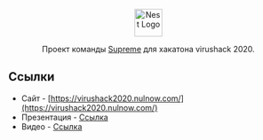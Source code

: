 <p align="center">
  <a href="https://virushack2020.nulnow.com" target="blank"><img src="https://virushack2020.nulnow.com/logo.png" width="50" alt="Nest Logo" /></a>
</p>
  
  <p align="center">Проект команды <a href="https://virushack2020.nulnow.com" target="blank">Supreme</a> для хакатона virushack 2020.</p>
    <p align="center">

  <!--[![Backers on Open Collective](https://opencollective.com/nest/backers/badge.svg)](https://opencollective.com/nest#backer)
  [![Sponsors on Open Collective](https://opencollective.com/nest/sponsors/badge.svg)](https://opencollective.com/nest#sponsor)-->

<!--
## Описание

## Установка

```bash
$ npm install
```

## Запуск сервера

```bash
$ npm run start
```

-->

## Ссылки

- Сайт - [https://virushack2020.nulnow.com/](https://virushack2020.nulnow.com/)
- Презентация - [Ссылка](https://docs.google.com/presentation/d/1hGRyi9NYauJKIBfix85qJvxBHf67OKX72318u63Py1E/edit#slide=id.g5fea0672d6_0_11)
- Видео - [Ссылка](https://youtu.be/3CmC8O-1zHI)

